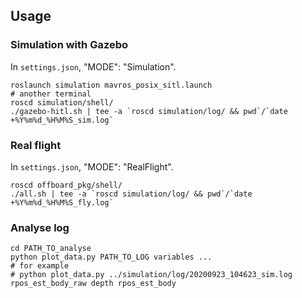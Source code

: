 ## Usage

### Simulation with Gazebo
In `settings.json`, "MODE": "Simulation".
```
roslaunch simulation mavros_posix_sitl.launch
# another terminal
roscd simulation/shell/
./gazebo-hitl.sh | tee -a `roscd simulation/log/ && pwd`/`date +%Y%m%d_%H%M%S_sim.log`
```

### Real flight
In `settings.json`, "MODE": "RealFlight".
```
roscd offboard_pkg/shell/
./all.sh | tee -a `roscd simulation/log/ && pwd`/`date +%Y%m%d_%H%M%S_fly.log`
```

### Analyse log
```
cd PATH_TO_analyse
python plot_data.py PATH_TO_LOG variables ...
# for example
# python plot_data.py ../simulation/log/20200923_104623_sim.log rpos_est_body_raw depth rpos_est_body
```